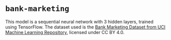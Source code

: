 # `bank-marketing`
This model is a sequential neural network with 3 hidden layers, trained using TensorFlow. The dataset used is the [Bank Marketing Dataset from UCI Machine Learning Repository](https://archive.ics.uci.edu/dataset/222/bank+marketing), licensed under CC BY 4.0.
